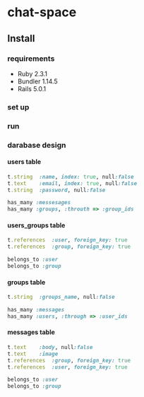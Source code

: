 # chat-space 

## Install 

### requirements 

- Ruby 2.3.1
- Bundler 1.14.5
- Rails 5.0.1

### set up 

### run 

### darabase design 

#### users table

```ruby:******_create_users.rb
t.string  :name, index: true, null:false 
t.text    :email, index: true, null:false
t.string  :password, null:false
```

```ruby:user.rb
has_many :messesages
has_many :groups, :throuth => :group_ids
```


#### users_groups table

```ruby:******_create_users_groups.rb
t.references  :user, foreign_key: true
t.references  :group, foreign_key: true
```

```ruby:user_group.rb
belongs_to :user
belongs_to :group
```

#### groups table 

```ruby:******_create_groups.rb
t.string  :groups_name, null:false
```

```ruby:group.rb
has_many :messages
has_many :users, :through => :user_ids
```

#### messages table 

```ruby:******_create_messages.rb
t.text    :body, null:false
t.text    :image
t.references  :group, foreign_key: true
t.references  :user, foreign_key: true
```

```ruby:message.rb
belongs_to :user
belongs_to :group
```



